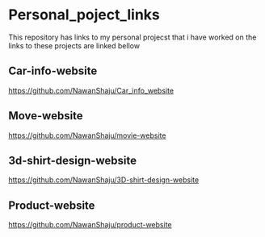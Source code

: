 # Personal_poject_links
This repository has links to my personal projecst that i have worked on the links to these projects are linked bellow

## Car-info-website
https://github.com/NawanShaju/Car_info_website

## Move-website
https://github.com/NawanShaju/movie-website

## 3d-shirt-design-website
https://github.com/NawanShaju/3D-shirt-design-website

## Product-website
https://github.com/NawanShaju/product-website
